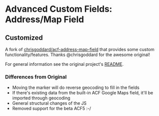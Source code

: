 # Advanced Custom Fields: Address/Map Field
## Customized

A fork of [chrisgoddard/acf-address-map-field](https://github.com/chrisgoddard/acf-address-map-field) that provides
some custom functionality/features. Thanks @chrisgoddard for the awesome original!

For general information see the original project's [README](https://github.com/chrisgoddard/acf-address-map-field).

### Differences from Original

 - Moving the marker will do reverse geocoding to fill in the fields
 - If there's existing data from the built-in ACF Google Maps field, it'll be imported through geocoding
 - General structural changes of the JS
 - Removed support for the beta ACF5 :-/